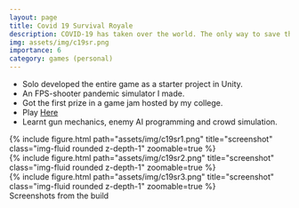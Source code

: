 ```yaml
---
layout: page
title: Covid 19 Survival Royale
description: COVID-19 has taken over the world. The only way to save the world is to kill the infected.
img: assets/img/c19sr.png
importance: 6
category: games (personal)
---
```

* Solo developed the entire game as a starter project in Unity.
* An FPS-shooter pandemic simulator I made.
* Got the first prize in a game jam hosted by my college.
* Play [Here](https://drive.google.com/a/iitgn.ac.in/file/d/1RTDkU-kCBgqKmpHz13iJLWdAk9BMoVwX/view?usp=drivesdk)
* Learnt gun mechanics, enemy AI programming and crowd simulation.

<div class="row">
    <div class="col-sm mt-3 mt-md-0">
        {% include figure.html path="assets/img/c19sr1.png" title="screenshot" class="img-fluid rounded z-depth-1" zoomable=true %}
    </div>
    <div class="col-sm mt-3 mt-md-0">
        {% include figure.html path="assets/img/c19sr2.png" title="screenshot" class="img-fluid rounded z-depth-1" zoomable=true %}
    </div>
    <div class="col-sm mt-3 mt-md-0">
        {% include figure.html path="assets/img/c19sr3.png" title="screenshot" class="img-fluid rounded z-depth-1" zoomable=true %}
    </div>
</div>

<div class="caption">
    Screenshots from the build
</div>